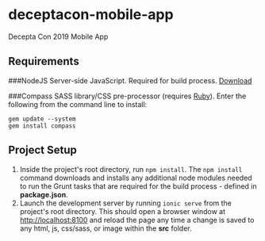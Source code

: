# deceptacon-mobile-app
Decepta Con 2019 Mobile App

Requirements
------------

###NodeJS
Server-side JavaScript. Required for build process. [Download]('http://nodejs.org/download/')

###Compass
SASS library/CSS pre-processor (requires [Ruby]('https://www.ruby-lang.org/en/downloads/')). Enter the following from the command line to install:
````
gem update --system
gem install compass
````

Project Setup
-------------
1. Inside the project's root directory, run `npm install`. The `npm install` command downloads and installs any additional node modules needed to run the Grunt tasks that are required for the build process - defined in **package.json**.
2. Launch the development server by running `ionic serve` from the project's root directory. This should open a browser window at [http://localhost:8100]('http://localhost:8100') and reload the page any time a change is saved to any html, js, css/sass, or image within the **src** folder.

